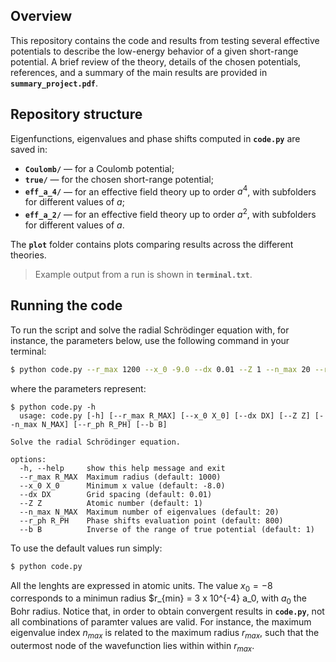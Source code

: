 ## Overview

This repository contains the code and results from testing several effective potentials to describe the low-energy behavior of a given short-range potential. A brief review of the theory, details of the chosen potentials, references, and a summary of the main results are provided in **`summary_project.pdf`**.

## Repository structure

Eigenfunctions, eigenvalues and phase shifts computed in **`code.py`** are saved in:

- **`Coulomb/`** — for a Coulomb potential; 
- **`true/`** — for the chosen short-range potential;  
- **`eff_a_4/`** — for an effective field theory up to order $a^4$, with subfolders for different values of $a$;
- **`eff_a_2/`** — for an effective field theory up to order $a^2$, with subfolders for different values of $a$.

The **`plot`** folder contains plots comparing results across the different theories.

> Example output from a run is shown in **`terminal.txt`**.

## Running the code

To run the script and solve the radial Schrödinger equation with, for instance, the parameters below, use the following command in your terminal:

```bash
$ python code.py --r_max 1200 --x_0 -9.0 --dx 0.01 --Z 1 --n_max 20 --r_ph 800 --b 1
```
where the parameters represent:
```console
$ python code.py -h
  usage: code.py [-h] [--r_max R_MAX] [--x_0 X_0] [--dx DX] [--Z Z] [--n_max N_MAX] [--r_ph R_PH] [--b B]

Solve the radial Schrödinger equation.

options:
  -h, --help     show this help message and exit
  --r_max R_MAX  Maximum radius (default: 1000)
  --x_0 X_0      Minimum x value (default: -8.0)
  --dx DX        Grid spacing (default: 0.01)
  --Z Z          Atomic number (default: 1)
  --n_max N_MAX  Maximum number of eigenvalues (default: 20)
  --r_ph R_PH    Phase shifts evaluation point (default: 800)
  --b B          Inverse of the range of true potential (default: 1)
```

To use the default values run simply:
```bash
$ python code.py 
```
All the lenghts are expressed in atomic units. The value $x_0 = -8$ corresponds to a minimun radius $r_{min} = 3 x 10^{-4} a_0, with $a_0$ the Bohr radius.
Notice that, in order to obtain convergent results in **`code.py`**, not all combinations of paramter values are valid. For instance, the maximum eigenvalue index $n_{max}$ is related to the maximum radius $r_{max}$, such that the outermost node of the wavefunction lies within within $r_{max}$.



